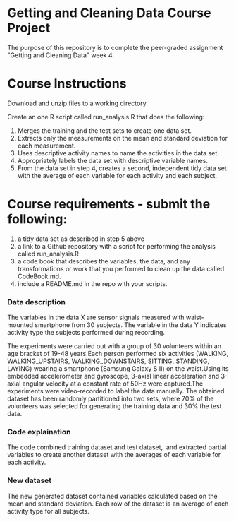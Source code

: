 # Getting and Cleaning Data Course Project
The purpose of this repository is to complete the peer-graded assignment "Getting and Cleaning Data" week 4.

# Course Instructions
Download and unzip files to a working directory

Create an one R script called run_analysis.R that does the following:

1. Merges the training and the test sets to create one data set.
2. Extracts only the measurements on the mean and standard deviation for each measurement.
3. Uses descriptive activity names to name the activities in the data set.
4. Appropriately labels the data set with descriptive variable names.
5. From the data set in step 4, creates a second, independent tidy data set with the average of each variable for each activity and each subject.
 
 # Course requirements - submit the following:
 
1) a tidy data set as described in step 5 above
2) a link to a Github repository with a script for performing the analysis called run_analysis.R
3) a code book that describes the variables, the data, and any transformations or work that you performed to clean up the data called CodeBook.md. 
4) include a README.md in the repo with your scripts.


### Data description 
The variables in the data X are sensor signals measured with waist-mounted smartphone from 30 subjects. The variable in the data Y indicates activity type the subjects performed during recording.

The experiments were carried out with a group of 30 volunteers within an age bracket of 19-48 years.Each person performed six activities (WALKING, WALKING_UPSTAIRS, WALKING_DOWNSTAIRS, SITTING, STANDING, LAYING) wearing a smartphone (Samsung Galaxy S II) on the waist.Using its embedded accelerometer and gyroscope, 3-axial linear acceleration and 3-axial angular velocity at a constant rate of 50Hz were captured.The experiments were video-recorded to label the data manually. The obtained dataset has been randomly partitioned into two sets, where 70% of the volunteers was selected for generating the training data and 30% the test data.


### Code explaination
The code combined training dataset and test dataset,  and extracted partial variables to create another dataset with the averages of each variable for each activity.

### New dataset
The new generated dataset contained variables calculated based on the mean and standard deviation. Each row of the dataset is an average of each activity type for all subjects.
